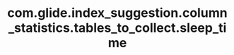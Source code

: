 ---
weight: 469
layout: page
title: com.glide.index_suggestion.column_statistics.tables_to_collect.sleep_time
description: ""
value: "50"
---